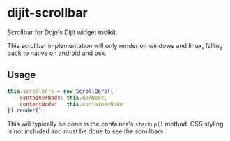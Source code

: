 # dijit-scrollbar
Scrollbar for Dojo's Dijit widget toolkit.

This scrollbar implementation will only render on windows and linux, falling back to native on android and osx.

## Usage
```javascript
this.scrollbars = new ScrollBars({
    containerNode: this.domNode,
    contentNode:   this.containerNode
}).render();
```
This will typically be done in the container's `startup()` method. CSS styling is not included and must be done to see the scrollbars.
